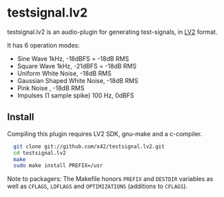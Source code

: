 testsignal.lv2
==============

testsignal.lv2 is an audio-plugin for generating test-signals,
in [LV2](http://lv2plug.in) format.

It has 6 operation modes:
*   Sine Wave 1kHz, -18dBFS = -18dB RMS
*   Square Wave 1kHz, -21dBFS = -18dB RMS
*   Uniform White Noise, -18dB RMS
*   Gaussian Shaped White Noise, -18dB RMS
*   Pink Noise , -18dB RMS
*   Impulses (1 sample spike) 100 Hz, 0dBFS

Install
-------

Compiling this plugin requires LV2 SDK, gnu-make and a c-compiler.

```bash
  git clone git://github.com/x42/testsignal.lv2.git
  cd testsignal.lv2
  make
  sudo make install PREFIX=/usr
```

Note to packagers: The Makefile honors `PREFIX` and `DESTDIR` variables as well
as `CFLAGS`, `LDFLAGS` and `OPTIMIZATIONS` (additions to `CFLAGS`).
